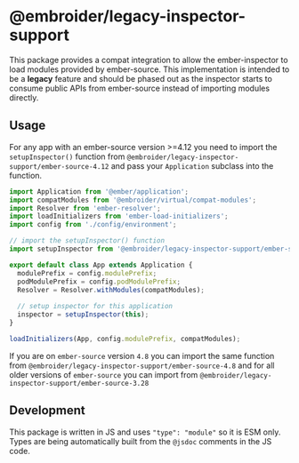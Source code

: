 # @embroider/legacy-inspector-support

This package provides a compat integration to allow the ember-inspector to load modules provided by ember-source. This implementation is intended to be a **legacy** feature and should be phased out as the inspector starts to consume public APIs from ember-source instead of importing modules directly.

## Usage

For any app with an ember-source version >=4.12 you need to import the `setupInspector()` function from `@embroider/legacy-inspector-support/ember-source-4.12` and pass your `Application` subclass into the function.

```js
import Application from '@ember/application';
import compatModules from '@embroider/virtual/compat-modules';
import Resolver from 'ember-resolver';
import loadInitializers from 'ember-load-initializers';
import config from './config/environment';

// import the setupInspector() function
import setupInspector from '@embroider/legacy-inspector-support/ember-source-4.12';

export default class App extends Application {
  modulePrefix = config.modulePrefix;
  podModulePrefix = config.podModulePrefix;
  Resolver = Resolver.withModules(compatModules);
  
  // setup inspector for this application
  inspector = setupInspector(this);
}

loadInitializers(App, config.modulePrefix, compatModules);
```

If you are on `ember-source` version `4.8` you can import the same function from `@embroider/legacy-inspector-support/ember-source-4.8` and for all older versions of `ember-source` you can import from `@embroider/legacy-inspector-support/ember-source-3.28`


## Development

This package is written in JS and uses `"type": "module"` so it is ESM only. Types are being automatically built from the `@jsdoc` comments in the JS code.
